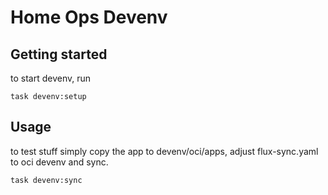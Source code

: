# Home Ops Devenv

## Getting started

to start devenv, run

```shell
task devenv:setup
```

## Usage

to test stuff simply copy the app to devenv/oci/apps, adjust flux-sync.yaml to oci devenv and sync.

```shell
task devenv:sync
```
